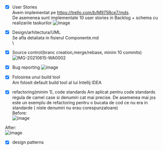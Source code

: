 
 - [x] User Stories \
Avem implementat pe https://trello.com/b/M975Rce7/mds. \
De asemenea sunt implementate 10 user stories in Backlog + schema cu realizarile taskurilor
![image](https://user-images.githubusercontent.com/61537857/122062814-6b41f400-cdf8-11eb-8eae-12741f110238.png)


 - [x] Design/arhitectura/UML \
 Se afla detaliata in fisierul Componente.md \
 \
 
 - [x] Source control(branc creation,merge/rebase, minim 10 commits) \
 ![IMG-20210615-WA0002](https://user-images.githubusercontent.com/61537857/122064036-7a757180-cdf9-11eb-9145-2bfebd26fb6b.jpg)


- [x] Bug reporting
![image](https://user-images.githubusercontent.com/61537857/122063533-06d36480-cdf9-11eb-825c-e6e5a9d0abae.png)

- [x] Folosirea unui build tool \
Am folosit default build tool al lui Intellij IDEA 
- [x] refactoring(minim 1), code standards
Am aplicat pentru code standards regula de camel case si denumiri cat mai precise.
De asemenea mai jos este un exemplu de refactoring pentru o bucata de cod ce nu era in standarde ( niste denumiri nu erau corespunzatoare) \
Before: \
![image](https://user-images.githubusercontent.com/61537857/122066119-21a6d880-cdfb-11eb-9d94-0f97c42f9a20.png)

After: \
![image](https://user-images.githubusercontent.com/61537857/122066136-27042300-cdfb-11eb-904a-36a7ebff5c7a.png)

- [x] design patterns


